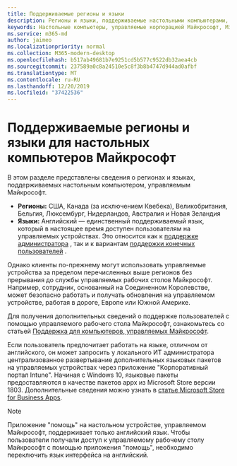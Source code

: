 ```yaml
---
title: Поддерживаемые регионы и языки
description: Регионы и языки, поддерживаемые настольными компьютерами, управляемыми Майкрософт
keywords: Настольные компьютеры, управляемые корпорацией Майкрософт, Microsoft 365, служба, документация
ms.service: m365-md
author: jaimeo
ms.localizationpriority: normal
ms.collection: M365-modern-desktop
ms.openlocfilehash: b517ab49681b7e9251cd5b577c9522db32aea4cb
ms.sourcegitcommit: 237589a0c8a24510e5c8f3b8b4747d944ad0afbf
ms.translationtype: MT
ms.contentlocale: ru-RU
ms.lasthandoff: 12/20/2019
ms.locfileid: "37422536"
---
```

# <a name="microsoft-managed-desktop-supported-regions-and-languages"></a>Поддерживаемые регионы и языки для настольных компьютеров Майкрософт

В этом разделе представлены сведения о регионах и языках, поддерживаемых настольным компьютером, управляемым Майкрософт. 

- **Регионы:** США, Канада (за исключением Квебека), Великобритания, Бельгия, Люксембург, Нидерландов, Австралия и Новая Зеландия
- **Языки:** Английский — единственный поддерживаемый язык, который в настоящее время доступен пользователям на управляемых устройствах. Это относится как к [поддержке администратора](https://docs.microsoft.com/microsoft-365/managed-desktop/working-with-managed-desktop/admin-support) , так и к вариантам [поддержки конечных пользователей](https://docs.microsoft.com/microsoft-365/managed-desktop/working-with-managed-desktop/end-user-support) . 

Однако клиенты по-прежнему могут использовать управляемые устройства за пределом перечисленных выше регионов без прерывания до службы управляемых рабочих столов Майкрософт. Например, сотрудник, основанный на Соединенном Королевстве, может безопасно работать и получать обновления на управляемом устройстве, работая в дороге, Европе или Южной Америке.

Для получения дополнительных сведений о поддержке пользователей с помощью управляемого рабочего стола Майкрософт, ознакомьтесь со статьей [Поддержка для компьютеров, управляемых Майкрософт](https://docs.microsoft.com/microsoft-365/managed-desktop/service-description/support).

Если пользователь предпочитает работать на языке, отличном от английского, он может запросить у локального ИТ администратора централизованное развертывание дополнительных языковых пакетов на управляемых устройствах через приложение "Корпоративный портал Intune". Начиная с Windows 10, языковые пакеты предоставляются в качестве пакетов appx из Microsoft Store версии 1803. Дополнительные сведения можно узнать в [статье Microsoft Store for Business Apps](https://docs.microsoft.com/microsoft-365/managed-desktop/get-started/deploy-apps#msfb-apps).


>[!NOTE]
>Приложение "помощь" на настольном устройстве, управляемом Майкрософт, поддерживает только английский язык. Чтобы пользователи получали доступ к управляемому рабочему столу Майкрософт с помощью приложения "помощь", необходимо переключить язык интерфейса на английский.
